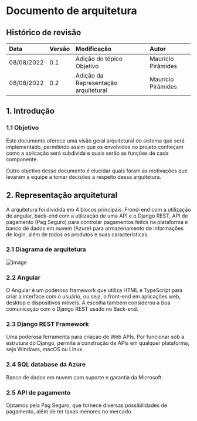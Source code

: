 # Documento de arquitetura

## Histórico de revisão
| Data   | Versão | Modificação  | Autor  |
| :- | :- | :- | :- |
| 08/08/2022 | 0.1 | Adição do tópico Objetivo |  Maurício Pirâmides |
| 08/08/2022 | 0.2 | Adição da Representação arquitetural |  Maurício Pirâmides |

## 1. Introdução

### 1.1 Objetivo
Este documento oferece uma visão geral arquitetural do 
sistema que será implementado, permitindo assim que os 
envolvidos no projeto conheçam como a aplicação será 
subdivida e quais serão as funções de cada componente.

Outro objetivo desse documento é elucidar quais foram as 
motivações que levaram a equipe a tomar decisões a respeito
dessa arquitetura.

## 2. Representação arquitetural
A arquitetura foi dividida em 4 blocos principais. Frond-end com a utilização de angular, back-end com a utilização de uma API e o Django REST, API de pagamento (Pag Seguro) para controlar pagamentos feitos na plataforma e banco de dados em nuvem (Azure) para armazenamento de informações de login, além de todos os produtos e suas características.

### 2.1 Diagrama de arquitetura
![image](https://user-images.githubusercontent.com/68930353/184456107-0f346744-a65d-454f-8d92-b67de42ec16d.png)

### 2.2 Angular
O Angular é um poderoso framework que utiliza HTML e TypeScript para criar a interface com o usuário, ou seja, o front-end em aplicações web, desktop e dispositivos móveis. A escolha tambem considerou a boa comunicação com o Django REST usado no Back-end.

### 2.3 Django REST Framework
Uma poderosa ferramenta para criaçao de Web APIs. Por funcionar sob a estrutura do Django, permite a construção de APIs em qualquer plataforma, seja Windows, macOS ou Linux.

### 2.4 SQL database da Azure
Banco de dados em nuvem com suporte e garantia da Microsoft.

### 2.5 API de pagamento
Optamos pela Pag Seguro, que fornece diversas possibilidades de pagamento, além de ter taxas menores no mercado.
